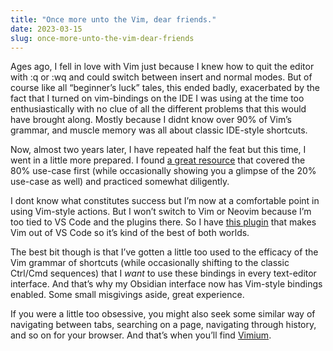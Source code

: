 ```yaml
---
title: "Once more unto the Vim, dear friends."
date: 2023-03-15
slug: once-more-unto-the-vim-dear-friends
---
```


Ages ago, I fell in love with Vim just because I knew how to quit the editor with :q or :wq and could switch between insert and normal modes. But of course like all “beginner’s luck” tales, this ended badly, exacerbated by the fact that I turned on vim-bindings on the IDE I was using at the time too enthusiastically with no clue of all the different problems that this would have brought along. Mostly because I didnt know over 90% of Vim’s grammar, and muscle memory was all about classic IDE-style shortcuts.

Now, almost two years later, I have repeated half the feat but this time, I went in a little more prepared. I found [a great resource](https://href.li/?https://www.barbarianmeetscoding.com/boost-your-coding-fu-with-vscode-and-vim/dedication) that covered the 80% use-case first (while occasionally showing you a glimpse of the 20% use-case as well) and practiced somewhat diligently.

I dont know what constitutes success but I’m now at a comfortable point in using Vim-style actions. But I won’t switch to Vim or Neovim because I’m too tied to VS Code and the plugins there. So I have [this plugin](https://href.li/?https://marketplace.visualstudio.com/items?itemName=vscodevim.vim) that makes Vim out of VS Code so it’s kind of the best of both worlds.

The best bit though is that I’ve gotten a little too used to the efficacy of the Vim grammar of shortcuts (while occasionally shifting to the classic Ctrl/Cmd sequences) that I _want_ to use these bindings in every text-editor interface. And that’s why my Obsidian interface now has Vim-style bindings enabled. Some small misgivings aside, great experience.

If you were a little too obsessive, you might also seek some similar way of navigating between tabs, searching on a page, navigating through history, and so on for your browser. And that’s when you’ll find [Vimium](https://t.umblr.com/redirect?z=https%3A%2F%2Fchrome.google.com%2Fwebstore%2Fdetail%2Fvimium%2Fdbepggeogbaibhgnhhndojpepiihcmeb%3Fhl%3Den&t=ZjRmYTQzZmEwYWQ0NzM5Nzc0MmNiNWE5YmRkMmYzOTY4OGQ4YzUyOSw2OGYxMmM0YjBiMmRjOWVlZWIxOWE3YzA0MmFhODYxNTk2NTk1MjQy&ts=1678895749).
